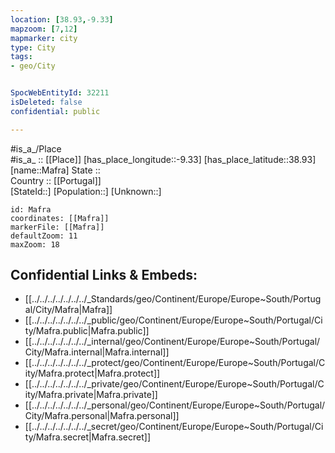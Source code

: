 ```yaml
---
location: [38.93,-9.33] 
mapzoom: [7,12] 
mapmarker: city 
type: City
tags:
- geo/City


SpocWebEntityId: 32211
isDeleted: false
confidential: public

---
```

#is_a_/Place  
#is_a_ :: [[Place]] 
[has_place_longitude::-9.33] 
[has_place_latitude::38.93] 
[name::Mafra] 
State ::  
Country :: [[Portugal]]  
[StateId::] 
[Population::] 
[Unknown::] 


```leaflet
id: Mafra
coordinates: [[Mafra]] 
markerFile: [[Mafra]] 
defaultZoom: 11 
maxZoom: 18
```


## Confidential Links & Embeds: 
- [[../../../../../../../_Standards/geo/Continent/Europe/Europe~South/Portugal/City/Mafra|Mafra]] 
- [[../../../../../../../_public/geo/Continent/Europe/Europe~South/Portugal/City/Mafra.public|Mafra.public]] 
- [[../../../../../../../_internal/geo/Continent/Europe/Europe~South/Portugal/City/Mafra.internal|Mafra.internal]] 
- [[../../../../../../../_protect/geo/Continent/Europe/Europe~South/Portugal/City/Mafra.protect|Mafra.protect]] 
- [[../../../../../../../_private/geo/Continent/Europe/Europe~South/Portugal/City/Mafra.private|Mafra.private]] 
- [[../../../../../../../_personal/geo/Continent/Europe/Europe~South/Portugal/City/Mafra.personal|Mafra.personal]] 
- [[../../../../../../../_secret/geo/Continent/Europe/Europe~South/Portugal/City/Mafra.secret|Mafra.secret]] 
